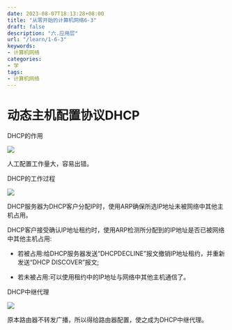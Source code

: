 ```yaml
---
date: 2023-08-07T18:13:28+08:00
title: "从零开始的计算机网络6-3"
draft: false
description: "六.应用层"
url: "/learn/1-6-3"
keywords:
- 计算机网络
categories:
- 学
tags:
- 计算机网络
---
```


# 动态主机配置协议DHCP

DHCP的作用

![](https://img.0pt.im/computernet/6-3/6-3-1.png)

人工配置工作量大，容易出错。

DHCP的工作过程

![](https://img.0pt.im/computernet/6-3/6-3-2.png)

DHCP服务器为DHCP客户分配IP时，使用ARP确保所选IP地址未被网络中其他主机占用。

DHCP客户接受确认IP地址租约时，使用ARP检测所分配到的IP地址是否已被网络中其他主机占用:

- 若被占用:给DHCP服务器发送“DHCPDECLINE”报文撤销IP地址租约，并重新发送“DHCP DISCOVER”报文;

- 若未被占用:可以使用租约中的IP地址与网络中其他主机通信了。

DHCP中继代理

![](https://img.0pt.im/computernet/6-3/6-3-3.png)

原本路由器不转发广播，所以得给路由器配置，使之成为DHCP中继代理。
